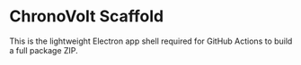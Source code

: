 # ChronoVolt Scaffold

This is the lightweight Electron app shell required for GitHub Actions to build a full package ZIP.

